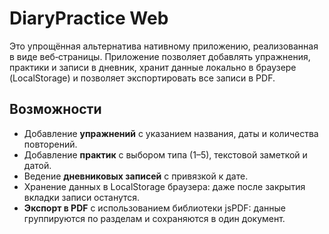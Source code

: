 # DiaryPractice Web

Это упрощённая альтернатива нативному приложению, реализованная в виде
веб‑страницы.  Приложение позволяет добавлять упражнения, практики и
записи в дневник, хранит данные локально в браузере (LocalStorage) и
позволяет экспортировать все записи в PDF.

## Возможности

- Добавление **упражнений** с указанием названия, даты и количества
  повторений.
- Добавление **практик** с выбором типа (1–5), текстовой заметкой и
  датой.
- Ведение **дневниковых записей** с привязкой к дате.
- Хранение данных в LocalStorage браузера: даже после закрытия
  вкладки записи останутся.
- **Экспорт в PDF** с использованием библиотеки jsPDF: данные
  группируются по разделам и сохраняются в один документ.
